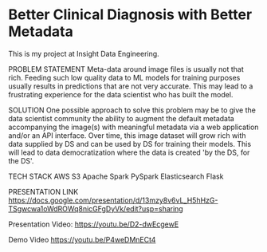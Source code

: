 # Better Clinical Diagnosis with Better Metadata

This is my project at Insight Data Engineering. 

PROBLEM STATEMENT
Meta-data around image files is usually not that rich. Feeding such low quality data to ML models for 
training purposes usually results in predictions that are not very accurate. This may lead to a 
frustrating experience for the data scientist who has built the model.

SOLUTION
One possible approach to solve this problem may be to give the data scientist community the ability to 
augment the default metadata accompanying the image(s) with meaningful metadata via a web application 
and/or an API interface. Over time, this image dataset will grow rich with data supplied by DS and can 
be used by DS for training their models. This will lead to data democratization where the data is 
created 'by the DS, for the DS'.

TECH STACK
AWS S3
Apache Spark
PySpark
Elasticsearch
Flask

PRESENTATION LINK
<https://docs.google.com/presentation/d/13mzy8v6vL_H5hHzG-TSgwcwa1oWdROWq8nicGFgDyVk/edit?usp=sharing>

Presentation Video:
<https://youtu.be/D2-dwEcgewE>

Demo Video
<https://youtu.be/P4weDMnECt4>
